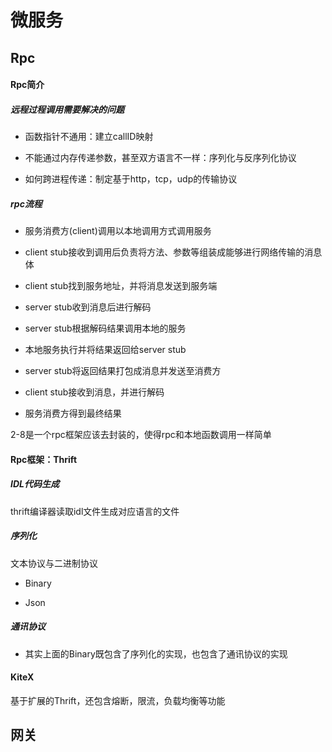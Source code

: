 # 微服务



## Rpc


#### Rpc简介

##### 远程过程调用需要解决的问题

+ 函数指针不通用：建立callID映射

+ 不能通过内存传递参数，甚至双方语言不一样：序列化与反序列化协议

+ 如何跨进程传递：制定基于http，tcp，udp的传输协议

##### rpc流程

+ 服务消费方(client)调用以本地调用方式调用服务

+ client stub接收到调用后负责将方法、参数等组装成能够进行网络传输的消息体

+ client stub找到服务地址，并将消息发送到服务端

+ server stub收到消息后进行解码

+ server stub根据解码结果调用本地的服务

+ 本地服务执行并将结果返回给server stub

+ server stub将返回结果打包成消息并发送至消费方

+ client stub接收到消息，并进行解码

+ 服务消费方得到最终结果

2-8是一个rpc框架应该去封装的，使得rpc和本地函数调用一样简单


#### Rpc框架：Thrift

##### IDL代码生成

thrift编译器读取idl文件生成对应语言的文件

##### 序列化

文本协议与二进制协议

+ Binary

+ Json

##### 通讯协议

+ 其实上面的Binary既包含了序列化的实现，也包含了通讯协议的实现


#### KiteX

基于扩展的Thrift，还包含熔断，限流，负载均衡等功能











## 网关
